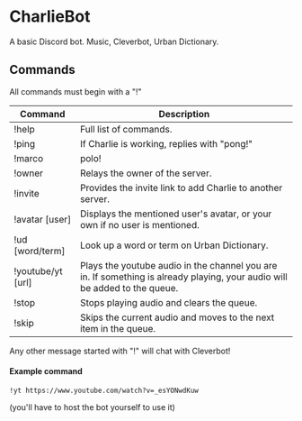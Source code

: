 # CharlieBot
A basic Discord bot. Music, Cleverbot, Urban Dictionary.

## Commands
All commands must begin with a "!"
 
 Command|Description
 -------|------------
 !help|Full list of commands.
 !ping|If Charlie is working, replies with "pong!" 
 !marco|polo! 
 !owner|Relays the owner of the server. 
 !invite|Provides the invite link to add Charlie to another server.
 !avatar [user]|Displays the mentioned user's avatar, or your own if no user is mentioned. 
 !ud [word/term]|Look up a word or term on Urban Dictionary. 
 !youtube/yt [url]|Plays the youtube audio in the channel you are in. If something is already playing, your audio will be added to the queue.
 !stop|Stops playing audio and clears the queue.
 !skip|Skips the current audio and moves to the next item in the queue.
 
 Any other message started with "!" will chat with Cleverbot!
 
#### Example command
 
 ```
 !yt https://www.youtube.com/watch?v=_esYONwdKuw
 ```

(you'll have to host the bot yourself to use it)
